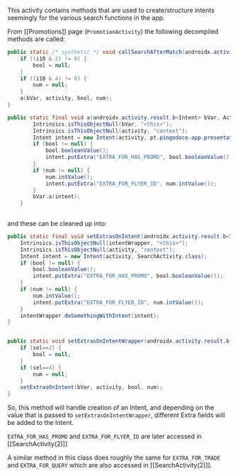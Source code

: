 This activity contains methods that are used to create/structure intents seemingly for the various search functions in the app.

From [[Promotions]] page (`PromotionActivity`) the following decompiled methods are called:

```java
public static /* synthetic */ void callSearchAfterMatch(androidx.activity.result.b bVar, Activity activity, Boolean bool, Integer num, int i10, Object obj) {  
    if ((i10 & 2) != 0) {  
        bool = null;  
    }  
    if ((i10 & 4) != 0) {  
        num = null;  
    }  
    a(bVar, activity, bool, num);  
}

public static final void a(androidx.activity.result.b<Intent> bVar, Activity activity, Boolean bool, Integer num) {  
        Intrinsics.isThisObjectNull(bVar, "<this>");  
        Intrinsics.isThisObjectNull(activity, "context");  
        Intent intent = new Intent(activity, pt.pingodoce.app.presentation.common.search.SearchActivity.class);  
        if (bool != null) {  
            bool.booleanValue();  
            intent.putExtra("EXTRA_FOR_HAS_PROMO", bool.booleanValue());  
        }  
        if (num != null) {  
            num.intValue();  
            intent.putExtra("EXTRA_FOR_FLYER_ID", num.intValue());  
        }  
        bVar.a(intent);  
    }
    
```

and these can be cleaned up into:
```java
public static final void setExtrasOnIntent(androidx.activity.result.b<Intent> intentWrapper, Activity activity, Boolean bool, Integer num) {  
    Intrinsics.isThisObjectNull(intentWrapper, "<this>");  
    Intrinsics.isThisObjectNull(activity, "context");  
    Intent intent = new Intent(activity, SearchActivity.class);  
    if (bool != null) {  
        bool.booleanValue();  
        intent.putExtra("EXTRA_FOR_HAS_PROMO", bool.booleanValue());  
    }  
    if (num != null) {  
        num.intValue();  
        intent.putExtra("EXTRA_FOR_FLYER_ID", num.intValue());  
    }  
    intentWrapper.doSomethingWithIntent(intent);  
}


public static void setExtrasOnIntentWrapper(androidx.activity.result.b bVar, Activity activity, Boolean bool, Integer num, int sel, Object obj) {  
    if (sel==2) {  
        bool = null;  
    }  
    if (sel==4) {  
        num = null;  
    }  
    setExtrasOnIntent(bVar, activity, bool, num);  
}
```


So, this method will handle creation of an Intent, and depending on the value that is passed to `setExtrasOnIntentWrapper`, different Extra fields will be added to the Intent.

`EXTRA_FOR_HAS_PROMO` and `EXTRA_FOR_FLYER_ID` are later accessed in [[SearchActivity(2)]]

A similar method in this class does roughly the same for `EXTRA_FOR_TRADE` and `EXTRA_FOR_QUERY` which are also accessed in [[SearchActivity(2)]].
